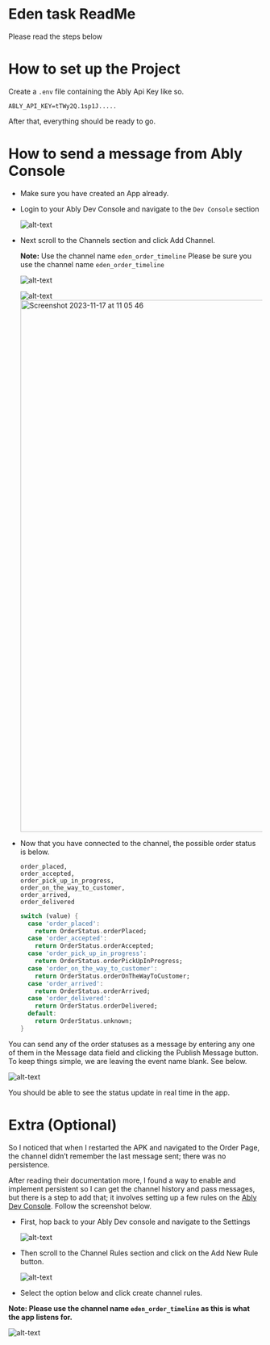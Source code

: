 # Eden task ReadMe

Please read the steps below

# How to set up the Project

Create a `.env` file containing the Ably Api Key like so.

``` evn
ABLY_API_KEY=tTWy2Q.1sp1J.....
```
After that, everything should be ready to go.

# How to send a message from Ably Console
- Make sure you have created an App already.
  
- Login to your Ably Dev Console and navigate to the `Dev Console` section

  ![alt-text](https://github.com/olamilekan-adeleke/eden_task/assets/64818550/db80eef6-9818-4025-90c6-dfa96959635c)

- Next scroll to the Channels section and click Add Channel.

  **Note:** Use the channel name `eden_order_timeline` Please be sure you use the channel name `eden_order_timeline` 

   ![alt-text](https://github.com/olamilekan-adeleke/eden_task/assets/64818550/91dbe4a3-6914-4d64-9a8d-868eb079d53e)
  
   ![alt-text](https://github.com/olamilekan-adeleke/eden_task/assets/64818550/1383f0e3-0902-44a2-9d27-a59a5f1cbe06)
  <img width="1054" alt="Screenshot 2023-11-17 at 11 05 46" src="https://github.com/olamilekan-adeleke/eden_task/assets/64818550/1383f0e3-0902-44a2-9d27-a59a5f1cbe06">

- Now that you have connected to the channel, the possible order status is below.
  ```
  order_placed,
  order_accepted,
  order_pick_up_in_progress,
  order_on_the_way_to_customer,
  order_arrived,
  order_delivered
  ```
  
  ``` dart
  switch (value) {
    case 'order_placed':
      return OrderStatus.orderPlaced;
    case 'order_accepted':
      return OrderStatus.orderAccepted;
    case 'order_pick_up_in_progress':
      return OrderStatus.orderPickUpInProgress;
    case 'order_on_the_way_to_customer':
      return OrderStatus.orderOnTheWayToCustomer;
    case 'order_arrived':
      return OrderStatus.orderArrived;
    case 'order_delivered':
      return OrderStatus.orderDelivered;
    default:
      return OrderStatus.unknown;
  }
  ```
You can send any of the order statuses as a message by entering any one of them in the Message data field and clicking the Publish Message button. To keep things simple, we are leaving the event name blank. See below.

 ![alt-text](https://github.com/olamilekan-adeleke/eden_task/assets/64818550/6b2b571b-2ec3-43a2-978a-ff978b14ba5e)

You should be able to see the status update in real time in the app.



# Extra (Optional)

So I noticed that when I restarted the APK and navigated to the Order Page, the channel didn’t remember the last message sent; there was no persistence.

After reading their documentation more, I found a way to enable and implement persistent so I can get the channel history and pass messages, but there is a step to add that; it involves setting up a few rules on the [Ably Dev Console](https://ably.com/accounts/44473/apps/71842/console). Follow the screenshot below.

- First, hop back to your Ably Dev console and navigate to the Settings
  
  ![alt-text](https://github.com/olamilekan-adeleke/eden_task/assets/64818550/31e4def8-d203-489a-aefa-304e111e9399)

- Then scroll to the Channel Rules section and click on the Add New Rule button.

   ![alt-text](https://github.com/olamilekan-adeleke/eden_task/assets/64818550/cb6b332b-d8c4-4367-a104-28993e755038)

- Select the option below and click create channel rules.
  
**Note: Please use the channel name `eden_order_timeline` as this is what the app listens for.**

   ![alt-text](https://github.com/olamilekan-adeleke/eden_task/assets/64818550/cb515139-fcc1-4b47-a920-b239b8d4a9ab)




































